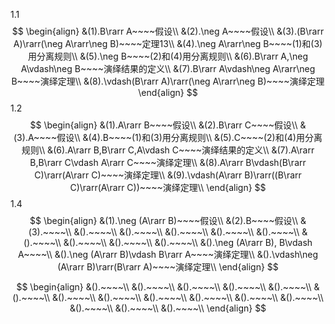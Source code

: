 1.1
$$
\begin{align}
&(1).B\rarr A~~~~假设\\
&(2).\neg A~~~~假设\\
&(3).(B\rarr A)\rarr(\neg A\rarr\neg B)~~~~定理13\\
&(4).\neg A\rarr\neg B~~~~(1)和(3)用分离规则\\
&(5).\neg B~~~~(2)和(4)用分离规则\\
&(6).B\rarr A,\neg A\vdash\neg B~~~~演绎结果的定义\\
&(7).B\rarr A\vdash\neg A\rarr\neg B~~~~演绎定理\\
&(8).\vdash(B\rarr A)\rarr(\neg A\rarr\neg B)~~~~演绎定理
\end{align}
$$
1.2
$$
\begin{align}
&(1).A\rarr B~~~~假设\\
&(2).B\rarr C~~~~假设\\
&(3).A~~~~假设\\
&(4).B~~~~(1)和(3)用分离规则\\
&(5).C~~~~(2)和(4)用分离规则\\
&(6).A\rarr B,B\rarr C,A\vdash C~~~~演绎结果的定义\\
&(7).A\rarr B,B\rarr C\vdash A\rarr C~~~~演绎定理\\
&(8).A\rarr B\vdash(B\rarr C)\rarr(A\rarr C)~~~~演绎定理\\
&(9).\vdash(A\rarr B)\rarr((B\rarr C)\rarr(A\rarr C))~~~~演绎定理\\
\end{align}
$$
1.4
$$
\begin{align}
&(1).\neg (A\rarr B)~~~~假设\\
&(2).B~~~~假设\\
&(3).~~~~\\
&().~~~~\\
&().~~~~\\
&().~~~~\\
&().~~~~\\
&().~~~~\\
&().~~~~\\
&().~~~~\\
&().~~~~\\
&().~~~~\\
&().\neg (A\rarr B), B\vdash A~~~~\\
&().\neg (A\rarr B)\vdash B\rarr A~~~~演绎定理\\
&().\vdash\neg (A\rarr B)\rarr(B\rarr A)~~~~演绎定理\\
\end{align}
$$







$$
\begin{align}
&().~~~~\\
&().~~~~\\
&().~~~~\\
&().~~~~\\
&().~~~~\\
&().~~~~\\
&().~~~~\\
&().~~~~\\
&().~~~~\\
&().~~~~\\
&().~~~~\\
&().~~~~\\
&().~~~~\\
&().~~~~\\
&().~~~~\\
\end{align}
$$




